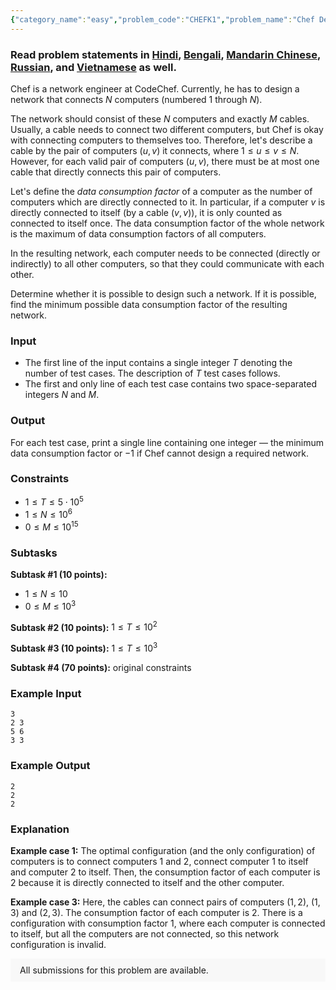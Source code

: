 ```yaml
---
{"category_name":"easy","problem_code":"CHEFK1","problem_name":"Chef Designed a Network","problemComponents":{"constraints":"","constraintsState":false,"subtasks":"","subtasksState":false,"inputFormat":"","inputFormatState":false,"outputFormat":"","outputFormatState":false,"sampleTestCases":{"0":{"id":1,"input":"3\r\n2 3\r\n5 6\r\n3 3","output":"2\r\n2\r\n2","explanation":"**Example case 1:** The optimal configuration (and the only configuration) of computers is to connect computers $1$ and $2$, connect computer $1$ to itself and computer $2$ to itself. Then, the consumption factor of each computer is $2$ because it is directly connected to itself and the other computer.\r\n\r\n**Example case 3:** Here, the cables can connect pairs of computers $(1, 2)$, $(1, 3)$ and $(2, 3)$. The consumption factor of each computer is $2$. There is a configuration with consumption factor $1$, where each computer is connected to itself, but all the computers are not connected, so this network configuration is invalid.","isDeleted":false}}},"video_editorial_url":"","languages_supported":{"0":"CPP14","1":"C","2":"JAVA","3":"PYTH 3.6","4":"PYTH","5":"PYP3","6":"CS2","7":"ADA","8":"PYPY","9":"TEXT","10":"PAS fpc","11":"NODEJS","12":"RUBY","13":"PHP","14":"GO","15":"HASK","16":"TCL","17":"PERL","18":"SCALA","19":"LUA","20":"kotlin","21":"BASH","22":"JS","23":"LISP sbcl","24":"rust","25":"PAS gpc","26":"BF","27":"CLOJ","28":"R","29":"D","30":"CAML","31":"FORT","32":"ASM","33":"swift","34":"FS","35":"WSPC","36":"LISP clisp","37":"SCM guile","38":"PERL6","39":"ERL","40":"CLPS","41":"ICK","42":"NICE","43":"PRLG","44":"ICON","45":"COB","46":"SCM chicken","47":"PIKE","48":"SCM qobi","49":"ST","50":"NEM"},"max_timelimit":1,"source_sizelimit":50000,"problem_author":"admin5","problem_tester":null,"date_added":"16-08-2019","tags":{"0":"admin5","1":"anand20","2":"constructive","3":"graphs","4":"math","5":"sept19"},"problem_difficulty_level":"Easy","best_tag":"","editorial_url":"https://discuss.codechef.com/problems/CHEFK1","time":{"view_start_date":1568626202,"submit_start_date":1568626202,"visible_start_date":1568626202,"end_date":1735669800},"is_direct_submittable":false,"problemDiscussURL":"https://discuss.codechef.com/search?q=CHEFK1","is_proctored":false,"visitedContests":{},"layout":"problem"}
---
```

### Read problem statements in [Hindi](https://www.codechef.com/download/translated/SEPT19/hindi/CHEFK1.pdf), [Bengali](https://www.codechef.com/download/translated/SEPT19/bengali/CHEFK1.pdf), [Mandarin Chinese](https://www.codechef.com/download/translated/SEPT19/mandarin/CHEFK1.pdf), [Russian](https://www.codechef.com/download/translated/SEPT19/russian/CHEFK1.pdf), and [Vietnamese](https://www.codechef.com/download/translated/SEPT19/vietnamese/CHEFK1.pdf) as well.

Chef is a network engineer at CodeChef. Currently, he has to design a network that connects $N$ computers (numbered $1$ through $N$).

The network should consist of these $N$ computers and exactly $M$ cables. Usually, a cable needs to connect two different computers, but Chef is okay with connecting computers to themselves too. Therefore, let's describe a cable by the pair of computers $(u, v)$ it connects, where $1 \le u \le v \le N$. However, for each valid pair of computers $(u, v)$, there must be at most one cable that directly connects this pair of computers.

Let's define the *data consumption factor* of a computer as the number of computers which are directly connected to it. In particular, if a computer $v$ is directly connected to itself (by a cable $(v, v)$), it is only counted as connected to itself once. The data consumption factor of the whole network is the maximum of data consumption factors of all computers.

In the resulting network, each computer needs to be connected (directly or indirectly) to all other computers, so that they could communicate with each other.

Determine whether it is possible to design such a network. If it is possible, find the minimum possible data consumption factor of the resulting network.

### Input
- The first line of the input contains a single integer $T$ denoting the number of test cases. The description of $T$ test cases follows.
- The first and only line of each test case contains two space-separated integers $N$ and $M$.

### Output
For each test case, print a single line containing one integer ― the minimum data consumption factor or $-1$ if Chef cannot design a required network.

### Constraints 
- $1 \le T \le 5 \cdot 10^5$
- $1 \le N \le 10^6$
- $0 \le M \le 10^{15}$

### Subtasks
**Subtask #1 (10 points):**
- $1 \le N \le 10$
- $0 \le M \le 10^3$

**Subtask #2 (10 points):** $1 \le T \le 10^2$

**Subtask #3 (10 points):** $1 \le T \le 10^3$

**Subtask #4 (70 points):** original constraints

### Example Input
```
3
2 3
5 6
3 3
```

### Example Output
```
2
2
2
```

### Explanation
**Example case 1:** The optimal configuration (and the only configuration) of computers is to connect computers $1$ and $2$, connect computer $1$ to itself and computer $2$ to itself. Then, the consumption factor of each computer is $2$ because it is directly connected to itself and the other computer.

**Example case 3:** Here, the cables can connect pairs of computers $(1, 2)$, $(1, 3)$ and $(2, 3)$. The consumption factor of each computer is $2$. There is a configuration with consumption factor $1$, where each computer is connected to itself, but all the computers are not connected, so this network configuration is invalid.

<aside style='background: #f8f8f8;padding: 10px 15px;'><div>All submissions for this problem are available.</div></aside>